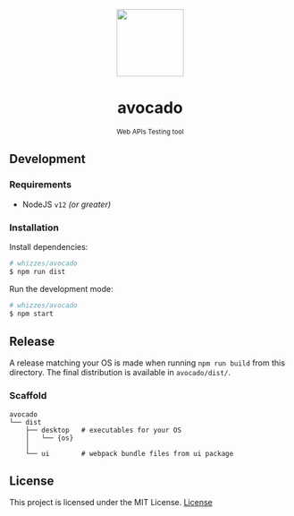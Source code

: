 <div align="center">
  <img src="https://raw.githubusercontent.com/whizzes/avocado/master/docs/logo/app-icon.png" height="120" width="120" />
  <h1>avocado</h1>
  <small>Web APIs Testing tool</small>
</div>

## Development

### Requirements

- NodeJS `v12` *(or greater)*

### Installation

Install dependencies:
```sh
# whizzes/avocado
$ npm run dist
```

Run the development mode:
```sh
# whizzes/avocado
$ npm start
```

## Release
A release matching your OS is made when running `npm run build` from this directory.
The final distribution is available in `avocado/dist/`.

### Scaffold
```
avocado
└── dist
    ├── desktop   # executables for your OS
    │   └── {os}
    │
    └── ui        # webpack bundle files from ui package
```

## License
This project is licensed under the MIT License.
[License](https://github.com/whizzes/avocado/blob/master/LICENSE)
